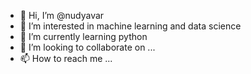- 👋 Hi, I’m @nudyavar
- 👀 I’m interested in machine learning and data science
- 🌱 I’m currently learning python
- 💞️ I’m looking to collaborate on ...
- 📫 How to reach me ...

<!---
nudyavar/nudyavar is a ✨ special ✨ repository because its `README.md` (this file) appears on your GitHub profile.
You can click the Preview link to take a look at your changes.
--->
